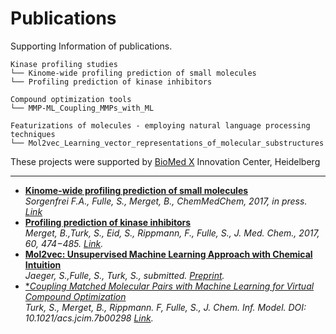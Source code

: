 # Publications
Supporting Information of publications.  

```
Kinase profiling studies  
└── Kinome-wide profiling prediction of small molecules
└── Profiling prediction of kinase inhibitors

Compound optimization tools
└── MMP-ML_Coupling_MMPs_with_ML

Featurizations of molecules - employing natural language processing techniques
└── Mol2vec_Learning_vector_representations_of_molecular_substructures
```
These projects were supported by [BioMed X](http://bio.mx/) Innovation Center, Heidelberg

---
  * [**Kinome-wide profiling prediction of small molecules**](Kinome_wide_profiling_prediction_of_small_molecules/)  
*Sorgenfrei F.A., Fulle, S., Merget, B., ChemMedChem, 2017, in press. [Link](http://onlinelibrary.wiley.com/doi/10.1002/cmdc.201700180/abstract)*
  * [**Profiling prediction of kinase inhibitors**](Profiling_prediction_of_kinase_inhibitors/)  
*Merget, B.,Turk, S., Eid, S., Rippmann, F., Fulle, S., J. Med. Chem., 2017, 60, 474−485. [Link](http://pubs.acs.org/doi/10.1021/acs.jmedchem.6b01611).*  
 * [**Mol2vec: Unsupervised Machine Learning Approach with Chemical Intuition**](Mol2vec_Learning_vector_representations_of_molecular_substructures/)  
*Jaeger, S.,Fulle, S., Turk, S., submitted. [Preprint](https://chemrxiv.org/articles/Mol2vec_Unsupervised_Machine_Learning_Approach_with_Chemical_Intuition/5513581).*  
 * [**Coupling Matched Molecular Pairs with Machine Learning for Virtual Compound Optimization*](MMP-ML_Coupling_MMPs_with_ML/)  
*Turk, S., Merget, B., Rippmann. F, Fulle, S., J. Chem. Inf. Model. DOI: 10.1021/acs.jcim.7b00298 [Link](http://pubs.acs.org/doi/abs/10.1021/acs.jcim.7b00298).*

